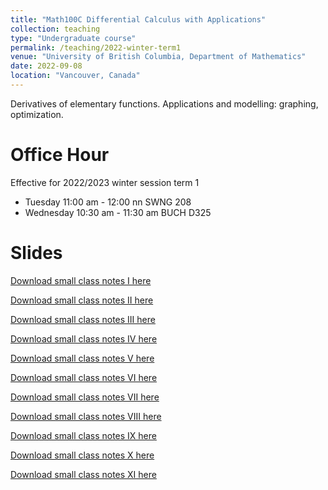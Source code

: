 ```yaml
---
title: "Math100C Differential Calculus with Applications"
collection: teaching
type: "Undergraduate course"
permalink: /teaching/2022-winter-term1
venue: "University of British Columbia, Department of Mathematics"
date: 2022-09-08
location: "Vancouver, Canada"
---
```


Derivatives of elementary functions. Applications and modelling: graphing, optimization. 

Office Hour
======
Effective for 2022/2023 winter session term 1
* Tuesday 11:00 am - 12:00 nn SWNG 208
* Wednesday 10:30 am - 11:30 am BUCH D325

Slides
======

[Download small class notes I here](http://kennethnye.github.io/files/Math100CSmallClassI.pdf)

[Download small class notes II here](http://kennethnye.github.io/files/Math100CSmallClassII.pdf)

[Download small class notes III here](http://kennethnye.github.io/files/Math100CSmallClassIII.pdf)

[Download small class notes IV here](http://kennethnye.github.io/files/Math100CSmallClassIV.pdf)

[Download small class notes V here](http://kennethnye.github.io/files/Math100CSmallClassV.pdf)

[Download small class notes VI here](http://kennethnye.github.io/files/Math100CSmallClassVI.pdf)

[Download small class notes VII here](http://kennethnye.github.io/files/Math100CSmallClassVII.pdf)

[Download small class notes VIII here](http://kennethnye.github.io/files/Math100CSmallClassVIII.pdf)

[Download small class notes IX here](http://kennethnye.github.io/files/Math100CSmallClassIX.pdf)

[Download small class notes X here](http://kennethnye.github.io/files/Math100CSmallClassX.pdf)

[Download small class notes XI here](http://kennethnye.github.io/files/Math100CSmallClassXI.pdf)